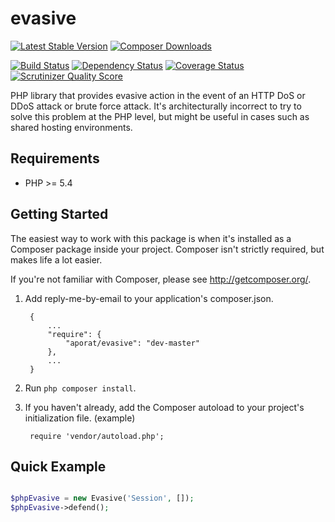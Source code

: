 evasive
=======

[![Latest Stable Version](https://poser.pugx.org/aporat/evasive/version.png)](https://packagist.org/packages/aporat/evasive) [![Composer Downloads](https://poser.pugx.org/aporat/evasive/d/total.png)](https://packagist.org/packages/aporat/evasive)

[![Build Status](https://travis-ci.org/aporat/evasive.png?branch=master)](https://travis-ci.org/aporat/evasive) [![Dependency Status](https://www.versioneye.com/user/projects/52a9e981632bacf5ac000045/badge.png)](https://www.versioneye.com/user/projects/52a9e981632bacf5ac000045) [![Coverage Status](https://coveralls.io/repos/aporat/evasive/badge.png)](https://coveralls.io/r/aporat/evasive) [![Scrutinizer Quality Score](https://scrutinizer-ci.com/g/aporat/evasive/badges/quality-score.png?s=df30b0edc21d1ecba6c276414014f21d857b011f)](https://scrutinizer-ci.com/g/aporat/evasive/)

PHP library that provides evasive action in the event of an HTTP DoS or DDoS attack or brute force attack. It's architecturally incorrect to try to solve this problem at the PHP level, but might be useful in cases such as shared hosting environments.

## Requirements ##

* PHP >= 5.4

## Getting Started ##

The easiest way to work with this package is when it's installed as a
Composer package inside your project. Composer isn't strictly
required, but makes life a lot easier.

If you're not familiar with Composer, please see <http://getcomposer.org/>.

1. Add reply-me-by-email to your application's composer.json.

        {
            ...
            "require": {
                "aporat/evasive": "dev-master"
            },
            ...
        }

2. Run `php composer install`.

3. If you haven't already, add the Composer autoload to your project's
   initialization file. (example)

        require 'vendor/autoload.php';


## Quick Example ##


```php

$phpEvasive = new Evasive('Session', []);
$phpEvasive->defend();

```
